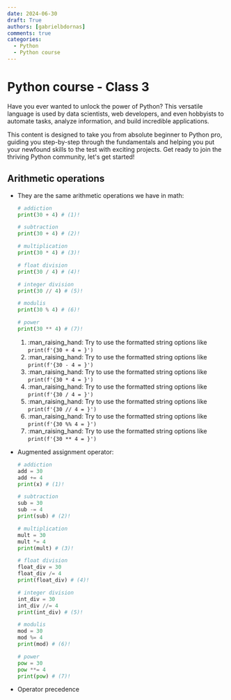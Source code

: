 ```yaml
---
date: 2024-06-30
draft: True
authors: [gabrielbdornas]
comments: true
categories:
  - Python
  - Python course
---
```


# Python course - Class 3

Have you ever wanted to unlock the power of Python?
This versatile language is used by data scientists, web developers, and even hobbyists to automate tasks, analyze information, and build incredible applications.

<!-- more -->

This content is designed to take you from absolute beginner to Python pro, guiding you step-by-step through the fundamentals and helping you put your newfound skills to the test with exciting projects.
Get ready to join the thriving Python community, let's get started!


## Arithmetic operations

- They are the same arithmetic operations we have in math:

    ```python
    # addiction
    print(30 + 4) # (1)!

    # subtraction
    print(30 + 4) # (2)!

    # multiplication
    print(30 * 4) # (3)!

    # float division
    print(30 / 4) # (4)!

    # integer division
    print(30 // 4) # (5)!

    # modulis
    print(30 % 4) # (6)!

    # power
    print(30 ** 4) # (7)!
    ```

    1. :man_raising_hand: Try to use the formatted string options like `print(f'{30 + 4 = }')`
    2. :man_raising_hand: Try to use the formatted string options like `print(f'{30 - 4 = }')`
    3. :man_raising_hand: Try to use the formatted string options like `print(f'{30 * 4 = }')`
    4. :man_raising_hand: Try to use the formatted string options like `print(f'{30 / 4 = }')`
    5. :man_raising_hand: Try to use the formatted string options like `print(f'{30 // 4 = }')`
    6. :man_raising_hand: Try to use the formatted string options like `print(f'{30 %% 4 = }')`
    7. :man_raising_hand: Try to use the formatted string options like `print(f'{30 ** 4 = }')`

- Augmented assignment operator:

    ```python
    # addiction
    add = 30
    add += 4
    print(x) # (1)!

    # subtraction
    sub = 30
    sub -= 4
    print(sub) # (2)!

    # multiplication
    mult = 30
    mult *= 4
    print(mult) # (3)!

    # float division
    float_div = 30
    float_div /= 4
    print(float_div) # (4)!

    # integer division
    int_div = 30
    int_div //= 4
    print(int_div) # (5)!

    # modulis
    mod = 30
    mod %= 4
    print(mod) # (6)!

    # power
    pow = 30
    pow **= 4
    print(pow) # (7)!
    ```

- Operator precedence
